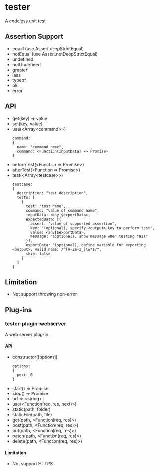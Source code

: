 # tester
A codeless unit test

## Assertion Support
- equal (use Assert.deepStrictEqual)
- notEqual (use Assert.notDeepStrictEqual)
- undefined
- notUndefined
- greater
- less
- typeof
- ok
- error

## API
- get(key) => value
- set(key, value)
- use(<Array<command\>>)
  ```
  command:
  {
    name: "command name",
    command: <Function(inputData) => Promise>
  }
  ```
- beforeTest(<Function => Promise>)
- afterTest(<Function => Promise>)
- test(<Array<testcase\>>)
  ```
  testcase:
  {
    description: "test description",
    tests: [
      {
        test: "test name",
        command: "value of command name",
        inputData: <any|$exportData>,
        expectedData: [{
          assert: "value of supported assertion",
          key: "(optional), specify <output>.key to perform test",
          value: <any|$exportData>,
          message: "(optional), show message when testing fail"
        }],
        exportData: "(optional), define variable for exporting <output>, valid name: /^[A-Za-z_]\w*$/",
        skip: false
      }
    ]
  }
  ```
## Limitation
- Not support throwing non-error

## Plug-ins
### tester-plugin-webserver
A web server plug-in
#### API
- constructor([options])
  ```
  options:
  {
    port: 0
  }
  ```
- start() => Promise
- stop() => Promise
- url => <string\>
- use(<Function(req, res, next)>)
- static(path, folder)
- staticFile(path, file)
- get(path, <Function(req, res)>)
- post(path, <Function(req, res)>)
- put(path, <Function(req, res)>)
- patch(path, <Function(req, res)>)
- delete(path, <Function(req, res)>)
#### Limitation
- Not support HTTPS
